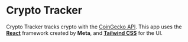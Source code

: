 # Crypto Tracker
Crypto Tracker tracks crypto with the [CoinGecko API](https://www.coingecko.com/en/api). This app uses the [**React**](https://reactjs.org/) framework created by **Meta**, and [**Tailwind CSS**](https://tailwindcss.com/) for the UI.
